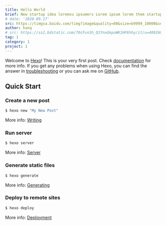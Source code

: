 ```yaml
---
title: Hello World
brief: New startup idea loremsu ipsumers Lorem ipsum lorem them startuping
# date: '2020.09.17'
src: https://timgsa.baidu.com/timg?image&quality=80&size=b9999_10000&sec=1604306099773&di=4e6f5d4ef87d3aefbda0262aea04b252&imgtype=0&src=http%3A%2F%2Fattach.bbs.miui.com%2Fforum%2F201303%2F18%2F233119quyrec7to3ws3rco.jpg
author: hanq
# src: https://ss2.bdstatic.com/70cFvnSh_Q1YnxGkpoWK1HF6hhy/it/u=4092687158,279235402&fm=11&gp=0.jpg
tag: 1
category: 1
project: 1
---
```

Welcome to [Hexo](https://hexo.io/)! This is your very first post. Check [documentation](https://hexo.io/docs/) for more info. If you get any problems when using Hexo, you can find the answer in [troubleshooting](https://hexo.io/docs/troubleshooting.html) or you can ask me on [GitHub](https://github.com/hexojs/hexo/issues).

## Quick Start

### Create a new post

``` bash
$ hexo new "My New Post"
```

More info: [Writing](https://hexo.io/docs/writing.html)

### Run server

``` bash
$ hexo server
```

More info: [Server](https://hexo.io/docs/server.html)

### Generate static files

``` bash
$ hexo generate
```

More info: [Generating](https://hexo.io/docs/generating.html)

### Deploy to remote sites

``` bash
$ hexo deploy
```

More info: [Deployment](https://hexo.io/docs/one-command-deployment.html)
